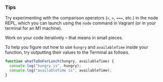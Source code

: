### Tips
Try experimenting with the comparison operators (`<`, `>`, `===`, etc.) in the node REPL, which you can launch using the `node` command in Vagrant (or in your terminal for an M1 machine).

Work on your code iteratively – that means in small pieces. 

To help you figure out how to use `hungry` and `availableTime` inside your function, try outputting their values to the Terminal as follows.

```JavaScript
function whatToDoForLunch(hungry, availableTime) {
  console.log("hungry is", hungry);
  console.log("availableTime is", availableTime);
}
```